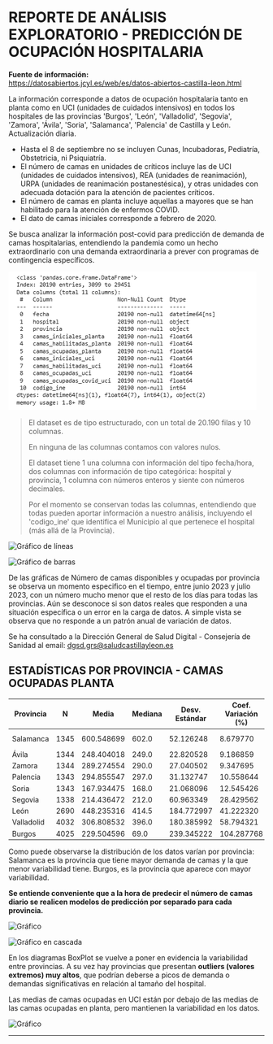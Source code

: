 # **REPORTE DE ANÁLISIS EXPLORATORIO - PREDICCIÓN DE OCUPACIÓN HOSPITALARIA**

**Fuente de información:**  
https://datosabiertos.jcyl.es/web/es/datos-abiertos-castilla-leon.html

La información corresponde a datos de ocupación hospitalaria tanto en planta como en UCI (unidades de cuidados intensivos) en todos los hospitales de las provincias 'Burgos', 'León', 'Valladolid', 'Segovia', 'Zamora', 'Ávila', 'Soria', 'Salamanca', 'Palencia' de Castilla y León. Actualización diaria.

- Hasta el 8 de septiembre no se incluyen Cunas, Incubadoras, Pediatría, Obstetricia, ni Psiquiatría.
- El número de camas en unidades de críticos incluye las de UCI (unidades de cuidados intensivos), REA (unidades de reanimación), URPA (unidades de reanimación postanestésica), y otras unidades con adecuada dotación para la atención de pacientes críticos.
- El número de camas en planta incluye aquellas a mayores que se han habilitado para la atención de enfermos COVID.
- El dato de camas iniciales corresponde a febrero de 2020.

Se busca analizar la información post-covid para predicción de demanda de camas hospitalarias, entendiendo la pandemia como un hecho extraordinario con una demanda extraordinaria a prever con programas de contingencia específicos.

![Tabla](results/media/Imagen1.png)

> El dataset es de tipo estructurado, con un total de 20.190 filas y 10 columnas.
> 
> En ninguna de las columnas contamos con valores nulos.
> 
> El dataset tiene 1 una columna con información del tipo fecha/hora, dos columnas con información de tipo categórica: hospital y provincia, 1 columna con números enteros y siente con números decimales.
> 
> Por el momento se conservan todas las columnas, entendiendo que todas pueden aportar información a nuestro análisis, incluyendo el 'codigo_ine' que identifica el Municipio al que pertenece el hospital (más allá de la Provincia).

![Gráfico de líneas](/media/Imagen2.png)

![Gráfico de barras](/media/Imagen3.png)

De las gráficas de Número de camas disponibles y ocupadas por provincia se observa un momento especifico en el tiempo, entre junio 2023 y julio 2023, con un número mucho menor que el resto de los días para todas las provincias. Aún se desconoce si son datos reales que responden a una situación específica o un error en la carga de datos. A simple vista se observa que no responde a un patrón anual de variación de datos.

Se ha consultado a la Dirección General de Salud Digital - Consejería de Sanidad al email: dgsd.grs@saludcastillayleon.es

## ESTADÍSTICAS POR PROVINCIA - CAMAS OCUPADAS PLANTA

| Provincia   | N    | Media      | Mediana | Desv. Estándar | Coef. Variación (%) | p-value Normalidad | Es Normal? |
|-------------|------|------------|---------|----------------|---------------------|---------------------|------------|
| Salamanca   | 1345 | 600.548699 | 602.0   | 52.126248      | 8.679770            | 6.085570e-124       | No         |
| Ávila       | 1344 | 248.404018 | 249.0   | 22.820528      | 9.186859            | 1.488616e-01       | Sí         |
| Zamora      | 1344 | 289.274554 | 290.0   | 27.040502      | 9.347695            | 9.716148e-01       | Sí         |
| Palencia    | 1343 | 294.855547 | 297.0   | 31.132747      | 10.558644           | 5.315362e-33       | No         |
| Soria       | 1343 | 167.934475 | 168.0   | 21.068096      | 12.545426           | 4.340855e-06       | No         |
| Segovia     | 1338 | 214.436472 | 212.0   | 60.963349      | 28.429562           | 0.000000e+00       | No         |
| León        | 2690 | 448.235316 | 414.5   | 184.772997     | 41.222320           | 0.000000e+00       | No         |
| Valladolid  | 4032 | 306.808532 | 396.0   | 180.385992     | 58.794321           | 0.000000e+00       | No         |
| Burgos      | 4025 | 229.504596 | 69.0    | 239.345222     | 104.287768          | 0.000000e+00       | No         |

Como puede observarse la distribución de los datos varían por provincia: Salamanca es la provincia que tiene mayor demanda de camas y la que menor variabilidad tiene. Burgos, es la provincia que aparece con mayor variabilidad.

**Se entiende conveniente que a la hora de predecir el número de camas diario se realicen modelos de predicción por separado para cada provincia.**

![Gráfico](/media/Imagen4.png)

![Gráfico en cascada](/media/Imagen5.png)

En los diagramas BoxPlot se vuelve a poner en evidencia la variabilidad entre provincias. A su vez hay provincias que presentan **outliers (valores extremos) muy altos**, que podrían deberse a picos de demanda o demandas significativas en relación al tamaño del hospital.

Las medias de camas ocupadas en UCI están por debajo de las medias de las camas ocupadas en planta, pero mantienen la variabilidad en los datos.

![Gráfico](/media/Imagen6.png)

***

